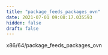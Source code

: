 ```yaml
---
title: "package_feeds_packages_ovn"
date: 2021-07-01 09:08:17.035593
hidden: false
draft: false
---
```


x86/64/package_feeds_packages_ovn

